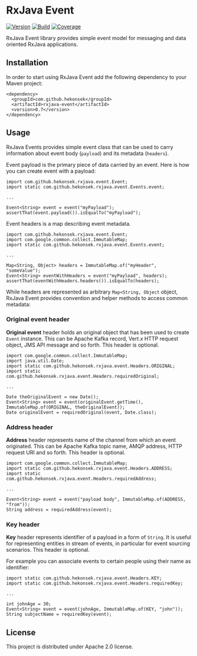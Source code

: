 # RxJava Event

[![Version](https://img.shields.io/badge/RxJava%20Event-0.7-blue.svg)](https://github.com/hekonsek/rxjava-event/releases)
[![Build](https://api.travis-ci.org/hekonsek/rxjava-event.svg)](https://travis-ci.org/hekonsek/rxjava-event)
[![Coverage](https://sonarcloud.io/api/badges/measure?key=com.github.hekonsek%3Arxjava-event&metric=coverage)](https://sonarcloud.io/component_measures?id=com.github.hekonsek%3Arxjava-event&metric=coverage)

RxJava Event library provides simple event model for messaging and data oriented RxJava applications.

## Installation

In order to start using RxJava Event add the following dependency to your Maven project:

    <dependency>
      <groupId>com.github.hekonsek</groupId>
      <artifactId>rxjava-event</artifactId>
      <version>0.7</version>
    </dependency>

## Usage

RxJava Events provides simple event class that can be used to carry information about event body (`payload`) and its metadata (`headers`).

Event payload is the primary piece of data carried by an event. Here is how you can create event with a payload:

```
import com.github.hekonsek.rxjava.event.Event;
import static com.github.hekonsek.rxjava.event.Events.event;

...

Event<String> event = event("myPayload");
assertThat(event.payload()).isEqualTo("myPayload");
```

Event headers is a map describing event metadata.

```
import com.github.hekonsek.rxjava.event.Event;
import com.google.common.collect.ImmutableMap;
import static com.github.hekonsek.rxjava.event.Events.event;

...

Map<String, Object> headers = ImmutableMap.of("myHeader", "someValue");
Event<String> eventWithHeaders = event("myPayload", headers);
assertThat(eventWithHeaders.headers()).isEqualTo(headers);
```

While headers are represented as arbitrary `Map<String, Object` object, RxJava Event provides convention and helper methods to 
access common metadata:

### Original event header

**Original event** header holds an original object that has been used to create `Event` instance. This can be Apache Kafka record,
Vert.x HTTP request object, JMS API message and so forth. This header is optional.

```
import com.google.common.collect.ImmutableMap;
import java.util.Date;
import static com.github.hekonsek.rxjava.event.Headers.ORIGINAL;
import static com.github.hekonsek.rxjava.event.Headers.requiredOriginal;

...

Date theOriginalEvent = new Date();
Event<String> event = event(originalEvent.getTime(), ImmutableMap.of(ORIGINAL, theOriginalEvent));
Date originalEvent = requiredOriginal(event, Date.class);
```

### Address header

**Address** header represents name of the channel from which an event originated. This can be Apache Kafka topic name, AMQP address,
HTTP request URI and so forth. This header is optional.

```
import com.google.common.collect.ImmutableMap;
import static com.github.hekonsek.rxjava.event.Headers.ADDRESS;
import static com.github.hekonsek.rxjava.event.Headers.requiredAddress;

...

Event<String> event = event("payload body", ImmutableMap.of(ADDRESS, "from"));
String address = requiredAddress(event);
```

### Key header

**Key** header represents identifier of a payload in a form of `String`. It is useful for representing entities in stream of events, in particular
for event sourcing scenarios. This header is optional.

For example you can associate events to certain people using their name as identifier:

```
import static com.github.hekonsek.rxjava.event.Headers.KEY;
import static com.github.hekonsek.rxjava.event.Headers.requiredKey;

...

int johnAge = 30;
Event<String> event = event(johnAge, ImmutableMap.of(KEY, "john"));
String subjectName = requiredKey(event);
```

## License

This project is distributed under Apache 2.0 license.